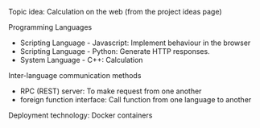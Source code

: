 Topic idea: Calculation on the web (from the project ideas page)

Programming Languages
- Scripting Language - Javascript: Implement behaviour in the browser
- Scripting Language - Python: Generate HTTP responses.
- System Language - C++: Calculation

Inter-language communication methods
- RPC (REST) server: To make request from one another
- foreign function interface: Call function from one language to another 

Deployment technology: Docker containers

